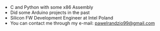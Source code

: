 
- C and Python with some x86 Assembly
- Did some Arduino projects in the past
- Silicon FW Development Engineer at Intel Poland
- You can contact me through my e-mail: pawelrandzio99@gmail.com

<!---
prandzio99/prandzio99 is a ✨ special ✨ repository because its `README.md` (this file) appears on your GitHub profile.
You can click the Preview link to take a look at your changes.
--->
